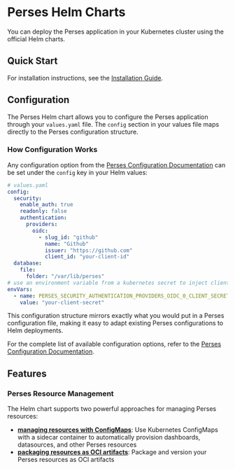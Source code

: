 # Perses Helm Charts

You can deploy the Perses application in your Kubernetes cluster using the official Helm charts.

## Quick Start

For installation instructions, see the [Installation Guide](installation.md).

## Configuration

The Perses Helm chart allows you to configure the Perses application through your `values.yaml` file. The `config` section in your values file maps directly to the Perses configuration structure.

### How Configuration Works

Any configuration option from the [Perses Configuration Documentation](https://perses.dev/perses/docs/configuration/configuration/) can be set under the `config` key in your Helm values:

```yaml
# values.yaml
config:
  security:
    enable_auth: true
    readonly: false
    authentication:
      providers:
        oidc:
          - slug_id: "github"
            name: "Github"
            issuer: "https://github.com"
            client_id: "your-client-id"
  database:
    file:
      folder: "/var/lib/perses"
# use an environment variable from a kubernetes secret to inject client_secret
envVars:
  - name: PERSES_SECURITY_AUTHENTICATION_PROVIDERS_OIDC_0_CLIENT_SECRET
    value: "your-client-secret"
```

This configuration structure mirrors exactly what you would put in a Perses configuration file, making it easy to adapt existing Perses configurations to Helm deployments.

For the complete list of available configuration options, refer to the [Perses Configuration Documentation](https://perses.dev/perses/docs/configuration/configuration/).

## Features

### Perses Resource Management

The Helm chart supports two powerful approaches for managing Perses resources:

- **[managing resources with ConfigMaps](managing-resources-with-configmaps.md)**: Use Kubernetes ConfigMaps with a sidecar container to automatically provision dashboards, datasources, and other Perses resources
- **[packaging resources as OCI artifacts](packaging-resources-as-oci-artifacts.md)**: Package and version your Perses resources as OCI artifacts
